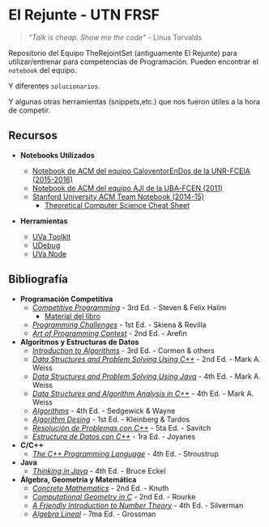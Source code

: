 # El Rejunte - UTN FRSF
> _"Talk is cheap. Show me the code"_ - Linus Torvalds

Repositorio del Equipo TheRejointSet (antiguamente El Rejunte) para utilizar/entrenar para competencias de Programación.
Pueden encontrar el `notebook` del equipo.

Y diferentes `solucionarios`.

Y algunas otras herramientas (snippets,etc.) que nos fueron útiles a la hora de competir.


## Recursos
* __Notebooks Utilizados__
    - [Notebook de ACM del equipo CaloventorEnDos de la UNR-FCEIA (2015-2016)](https://github.com/mvpossum/eldiego)
    - [Notebook de ACM del equipo AJI de la UBA-FCEN (2011)](https://github.com/elsantodel90/notebook-aji)
    - [Stanford University ACM Team Notebook (2014-15)](https://web.stanford.edu/~liszt90/acm/notebook.html)
        + [Theoretical Computer Science Cheat Sheet](https://web.stanford.edu/~liszt90/acm/cheatsheet.pdf)

* __Herramientas__
    - [UVa Toolkit](http://uvatoolkit.com/)
    - [UDebug](https://www.udebug.com/)
    - [UVa Node](https://github.com/lucastan/uva-node)

## Bibliografía
* __Programación Competitiva__
    - [_Competitive Programming_](https://mega.nz/#!nVZAERxC!n7mN7teymbp9RHexomokrKM3AwoVyAZ8sjKrkpg2xVk) - 3rd Ed. - Steven & Felix Halim
        + [Material del libro](https://sites.google.com/site/stevenhalim/home/material)
    - [_Programming Challenges_](https://mega.nz/#!HV42lSYY!dYo-pKEHuaYZaeee6EuYX-DenziKhcbK0rzJAXsNAY) - 1st Ed. - Skiena & Revilla
    - [_Art of Programming Contest_](https://mega.nz/#!6JBFFQKL!CF7xL-IZ3bOQp1Z8mIzcnSd5sjPvHgyl8zwPzUsy9tY) - 2nd Ed. - Arefin
* __Algoritmos y Estructuras de Datos__
    - [_Introduction to Algorithms_](https://mega.nz/#!Xcxl0Koa!iWWuJUpBbdqTDN2925vyo-AC0WYeGbgJLa9ffP3iq6k) - 3rd Ed. - Cormen & others
    - [_Data Structures and Problem Solving Using C++_](https://mega.nz/#!jZxjyCKD!c1GKjniGzdcxHtZmdBfxC-_ABjCQk086epjeej36Cm4) - 2nd Ed. - Mark A. Weiss
    - [_Data Structures and Problem Solving Using Java_](https://mega.nz/#!yBYxWAQb!7GueKd4xYD8fqi99TYkLq2AfmDMCwXgV6BKnSB3v2bA) - 4th Ed. - Mark A. Weiss
    - [_Data Structures and Algorithm Analysis in C++_](https://mega.nz/#!PYhQmTRR!1tE31Bg1AVjLkc2X6K6krjate1kG_XMWzVeCHaH3szw) - 4th Ed. - Mark A. Weiss
    - [_Algorithms_](https://mega.nz/#!zIYGiQLJ!ZMwgIjXrXm3pC_hqPUMgy6-_I5YDidTh7jVLPsPOmH8) - 4th Ed. - Sedgewick & Wayne
    - [_Algorithm Desing_](https://mega.nz/#!WMB1XT7R!kbD82yy8DpVTcUU__BBB9T9WfAaRGmohDuTPl9iiBWI) - 1st Ed. - Kleinberg & Tardos
    - [_Resolución de Problemas con C++_](https://mega.nz/#!XVozyIIR!-7sE6T1vzdBgIKVirfpXZ7HA5RIBTRD9y7mAxk5OTwo) - 5ta Ed. - Savitch
    - [_Estructura de Datos con C++_](https://mega.nz/#!aRoBGDoI!9PmCPMN16_VppdfLXBvU1tN6LRysTbSi2IRs-uLibec) - 1ra Ed. - Joyanes
* __C/C++__
    - [_The C++ Programming Language_](https://mega.nz/#!mIZRyR6R!YLku_7hNu6Ua2EE_skO3JHeSToGSbtFSZariXNgAg10) - 4th Ed. - Stroustrup
* __Java__
    - [_Thinking in Java_](https://mega.nz/#!uFw21CBD!wey7FBiHEmNYPSkkS5RTHPBgy6T049d5uuh8TOhRO5E) - 4th Ed. - Bruce Eckel
* __Álgebra, Geometría y Matemática__
    - [_Concrete Mathematics_](https://mega.nz/#!7ZAlSSjB!HTshmAbIOrl_uszctvW9e212DAFtKul1n00QkVng518) - 2nd Ed. - Knuth
    - [_Computational Geometry in C_](https://mega.nz/#!nERRwQqL!MY0PzZ2_-RTQJJk0v8ZSni5xx2Xw5UmLjy_0-1Ll6UA) - 2nd Ed. - Rourke
    - [_A Friendly Introduction to Number Theory_](https://mega.nz/#!KQZSFIiT!0gF3z7Rupf2Hq3dWmBlXbWP4R_3AvE4Ka8Z7SmRY_1o) - 4th Ed. - Silverman  
    - [_Algebra Lineal_](https://mega.nz/#!nMAABb5Z!oczn7OnvYHHwPWxKYQ8c9yKdR-o77cLt7GeZIQfxwGU) - 7ma Ed. - Grossman   
